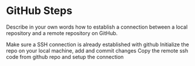 # GitHub Steps

Describe in your own words how to establish a connection between a local repository and a remote repository on GitHub.

Make sure a SSH connection is already established with github
Initialize the repo on your local machine, add and commit changes
Copy the remote ssh code from github repo and setup the connection